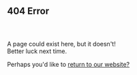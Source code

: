 <main>

<section class="p-3 text-center">

<h1>404 Error</h1>

<p class="mb-0" style="font-size: 4em;">
	<i class="fa fa-warning"></i>
</p>

<p>
A page could exist here, but it doesn't!<br />
Better luck next time.
</p>

<p class="mb-0">
Perhaps you'd like to <a href="/dev/">return to our website?</a>
</p>
</section>

</main>

